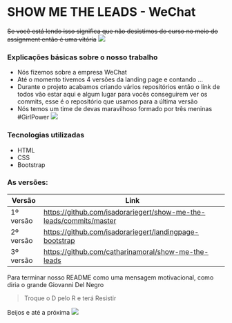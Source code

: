 # SHOW ME THE LEADS - WeChat
 ~~Se você está lendo isso significa que não desistimos do curso no meio do assignment então é uma vitória~~
![](https://media.giphy.com/media/pa37AAGzKXoek/giphy.gif)

### Explicações básicas sobre o nosso trabalho
- Nós fizemos sobre a empresa WeChat
- Até o momento tivemos 4 versões da landing page e contando ...
- Durante o projeto acabamos criando vários repositórios então o link de todos vão estar aqui e algum lugar para vocês conseguirem ver os commits, esse é o repositório que usamos para a última versão
- Nós temos um time de devas maravilhoso formado por três meninas #GirlPower
![](https://media.giphy.com/media/bSMLwVLkZV2CkRXfhr/giphy.gif)

### Tecnologias utilizadas
- HTML
- CSS
- Bootstrap

### As versões:
| Versão    	| Link                                                               	|
|-----------	|--------------------------------------------------------------------	|
| 1º versão 	| https://github.com/isadorariegert/show-me-the-leads/commits/master 	| 
| 2º versão 	| https://github.com/isadorariegert/landingpage-bootstrap            	|  
| 3º versão 	| https://github.com/catharinamoral/show-me-the-leads                	|  

Para terminar nosso README como uma mensagem motivacional, como diria o grande Giovanni Del Negro
>Troque o D pelo R e terá Resistir

Beijos e até a próxima
![](https://media.giphy.com/media/rixLNZzgCyB7G/giphy.gif)
